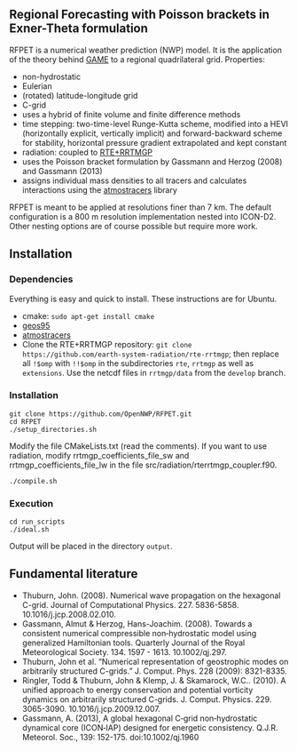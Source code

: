 ## Regional Forecasting with Poisson brackets in Exner-Theta formulation

RFPET is a numerical weather prediction (NWP) model. It is the application of the theory behind [GAME](https://github.com/opennwp/game) to a regional quadrilateral grid. Properties:

* non-hydrostatic
* Eulerian
* (rotated) latitude-longitude grid
* C-grid
* uses a hybrid of finite volume and finite difference methods
* time stepping: two-time-level Runge-Kutta scheme, modified into a HEVI (horizontally explicit, vertically implicit) and forward-backward scheme for stability, horizontal pressure gradient extrapolated and kept constant
* radiation: coupled to [RTE+RRTMGP](https://github.com/earth-system-radiation/rte-rrtmgp)
* uses the Poisson bracket formulation by Gassmann and Herzog (2008) and Gassmann (2013)
* assigns individual mass densities to all tracers and calculates interactions using the [atmostracers](https://github.com/OpenNWP/atmostracers) library

RFPET is meant to be applied at resolutions finer than 7 km. The default configuration is a 800 m resolution implementation nested into ICON-D2. Other nesting options are of course possible but require more work.

## Installation

### Dependencies

Everything is easy and quick to install. These instructions are for Ubuntu.

* cmake: `sudo apt-get install cmake`
* [geos95](https://github.com/OpenNWP/geos95)
* [atmostracers](https://github.com/OpenNWP/atmostracers)
* Clone the RTE+RRTMGP repository: `git clone https://github.com/earth-system-radiation/rte-rrtmgp`; then replace all `!$omp` with `!!$omp` in the subdirectories `rte`, `rrtmgp` as well as `extensions`. Use the netcdf files in `rrtmgp/data` from the `develop` branch.

### Installation


```
git clone https://github.com/OpenNWP/RFPET.git
cd RFPET
./setup_directories.sh
```

Modify the file CMakeLists.txt (read the comments). If you want to use radiation, modify rrtmgp_coefficients_file_sw and rrtmgp_coefficients_file_lw in the file src/radiation/rterrtmgp_coupler.f90.

```
./compile.sh
```

### Execution

```
cd run_scripts
./ideal.sh
```

Output will be placed in the directory `output`.

## Fundamental literature

* Thuburn, John. (2008). Numerical wave propagation on the hexagonal C-grid. Journal of Computational Physics. 227. 5836-5858. 10.1016/j.jcp.2008.02.010. 
* Gassmann, Almut & Herzog, Hans-Joachim. (2008). Towards a consistent numerical compressible non‐hydrostatic model using generalized Hamiltonian tools. Quarterly Journal of the Royal Meteorological Society. 134. 1597 - 1613. 10.1002/qj.297.
* Thuburn, John et al. “Numerical representation of geostrophic modes on arbitrarily structured C-grids.” J. Comput. Phys. 228 (2009): 8321-8335.
* Ringler, Todd & Thuburn, John & Klemp, J. & Skamarock, W.C.. (2010). A unified approach to energy conservation and potential vorticity dynamics on arbitrarily structured C-grids. J. Comput. Physics. 229. 3065-3090. 10.1016/j.jcp.2009.12.007.
* Gassmann, A. (2013), A global hexagonal C‐grid non‐hydrostatic dynamical core (ICON‐IAP) designed for energetic consistency. Q.J.R. Meteorol. Soc., 139: 152-175. doi:10.1002/qj.1960






